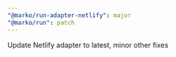 ```yaml
---
"@marko/run-adapter-netlify": major
"@marko/run": patch
---
```


Update Netlify adapter to latest, minor other fixes
